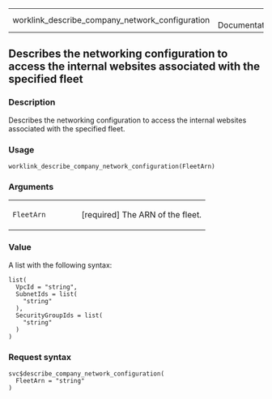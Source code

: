 <table style="width: 100%;">
<tbody>
<tr class="odd">
<td>worklink_describe_company_network_configuration</td>
<td style="text-align: right;">R Documentation</td>
</tr>
</tbody>
</table>

## Describes the networking configuration to access the internal websites associated with the specified fleet

### Description

Describes the networking configuration to access the internal websites
associated with the specified fleet.

### Usage

    worklink_describe_company_network_configuration(FleetArn)

### Arguments

<table>
<colgroup>
<col style="width: 35%" />
<col style="width: 65%" />
</colgroup>
<tbody>
<tr class="odd">
<td><code
id="worklink_describe_company_network_configuration_:_FleetArn">FleetArn</code></td>
<td><p>[required] The ARN of the fleet.</p></td>
</tr>
</tbody>
</table>

### Value

A list with the following syntax:

    list(
      VpcId = "string",
      SubnetIds = list(
        "string"
      ),
      SecurityGroupIds = list(
        "string"
      )
    )

### Request syntax

    svc$describe_company_network_configuration(
      FleetArn = "string"
    )
